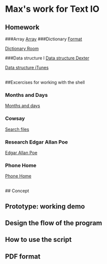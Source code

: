 # Max's work for Text IO 

## Homework
###Array
[Array](textIO/array.pv)
###Dictionary
[Format](testIO/format.py)

[Dictionary Room](textIO/my_room_data.py)

###Data structure I
[Data structure Dexter](textIO/dexter_library.py)

[Data structure iTunes](textIO/itunes_library.py)

<br>
##Excercises for working with the shell

### Months and Days
[Months and days](textIO/months_and_days.md) 

### Cowsay
[Search files](textIO/cowsay.md)

### Research Edgar Allan Poe
[Edgar Allan Poe](textIO/download_poe.md)

### Phone Home
[Phone Home](textIO/phone_home.md)

<br>
## Concept

## Prototype: working demo

## Design the flow of the program

## How to use the script

## PDF format 
			
